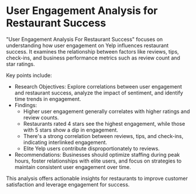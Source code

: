 # User Engagement Analysis for Restaurant Success


"User Engagement Analysis For Restaurant Success" focuses on understanding how user engagement on Yelp influences restaurant success. It examines the relationship between factors like reviews, tips, check-ins, and business performance metrics such as review count and star ratings. 

Key points include:

* Research Objectives: Explore correlations between user engagement and restaurant success, analyze the impact of sentiment, and identify time trends in engagement.
* Findings:
    * Higher user engagement generally correlates with higher ratings and review counts.
    * Restaurants rated 4 stars see the highest engagement, while those with 5 stars show a dip in engagement.
    * There's a strong correlation between reviews, tips, and check-ins, indicating interlinked engagement.
    * Elite Yelp users contribute disproportionately to reviews.
* Recommendations: Businesses should optimize staffing during peak hours, foster relationships with elite users, and focus on strategies to maintain consistent user engagement over time.

This analysis offers actionable insights for restaurants to improve customer satisfaction and leverage engagement for success.

  

   
